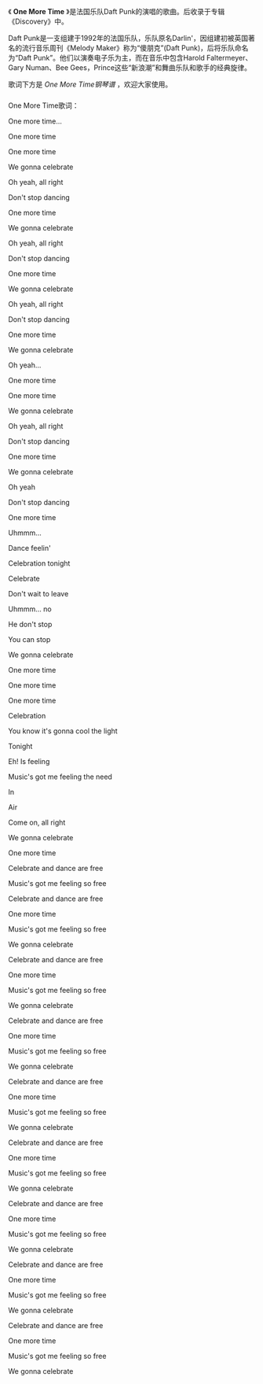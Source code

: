 

《 **One More Time** 》是法国乐队Daft Punk的演唱的歌曲。后收录于专辑《Discovery》中。

  

Daft Punk是一支组建于1992年的法国乐队，乐队原名Darlin'，因组建初被英国著名的流行音乐周刊《Melody
Maker》称为“傻朋克”(Daft Punk)，后将乐队命名为“Daft Punk”。他们以演奏电子乐为主，而在音乐中包含Harold
Faltermeyer、Gary Numan、Bee Gees，Prince这些“新浪潮”和舞曲乐队和歌手的经典旋律。

  

歌词下方是 _One More Time钢琴谱_ ，欢迎大家使用。

###  
One More Time歌词：

One more time...

One more time

One more time

We gonna celebrate

Oh yeah, all right

Don't stop dancing

One more time

We gonna celebrate

Oh yeah, all right

Don't stop dancing

One more time

We gonna celebrate

Oh yeah, all right

Don't stop dancing

One more time

We gonna celebrate

Oh yeah...

One more time

One more time

We gonna celebrate

Oh yeah, all right

Don't stop dancing

One more time

We gonna celebrate

Oh yeah

Don't stop dancing

One more time

Uhmmm...

Dance feelin'

Celebration tonight

Celebrate

Don't wait to leave

Uhmmm... no

He don't stop

You can stop

We gonna celebrate

One more time

One more time

One more time

Celebration

You know it's gonna cool the light

Tonight

Eh! Is feeling

Music's got me feeling the need

In

Air

Come on, all right

We gonna celebrate

One more time

Celebrate and dance are free

Music's got me feeling so free

Celebrate and dance are free

One more time

Music's got me feeling so free

We gonna celebrate

Celebrate and dance are free

One more time

Music's got me feeling so free

We gonna celebrate

Celebrate and dance are free

One more time

Music's got me feeling so free

We gonna celebrate

Celebrate and dance are free

One more time

Music's got me feeling so free

We gonna celebrate

Celebrate and dance are free

One more time

Music's got me feeling so free

We gonna celebrate

Celebrate and dance are free

One more time

Music's got me feeling so free

We gonna celebrate

Celebrate and dance are free

One more time

Music's got me feeling so free

We gonna celebrate

Celebrate and dance are free

One more time

Music's got me feeling so free

We gonna celebrate

  

